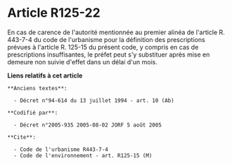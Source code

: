 # Article R125-22

En cas de carence de l'autorité mentionnée au premier alinéa de l'article R. 443-7-4 du code de l'urbanisme pour la
définition des prescriptions prévues à l'article R. 125-15 du présent code, y compris en cas de prescriptions insuffisantes,
le préfet peut s'y substituer après mise en demeure non suivie d'effet dans un délai d'un mois.

**Liens relatifs à cet article**

	**Anciens textes**:

	  - Décret n°94-614 du 13 juillet 1994 - art. 10 (Ab)

	**Codifié par**:

	  - Décret n°2005-935 2005-08-02 JORF 5 août 2005

	**Cite**:

	  - Code de l'urbanisme R443-7-4
	  - Code de l'environnement - art. R125-15 (M)
